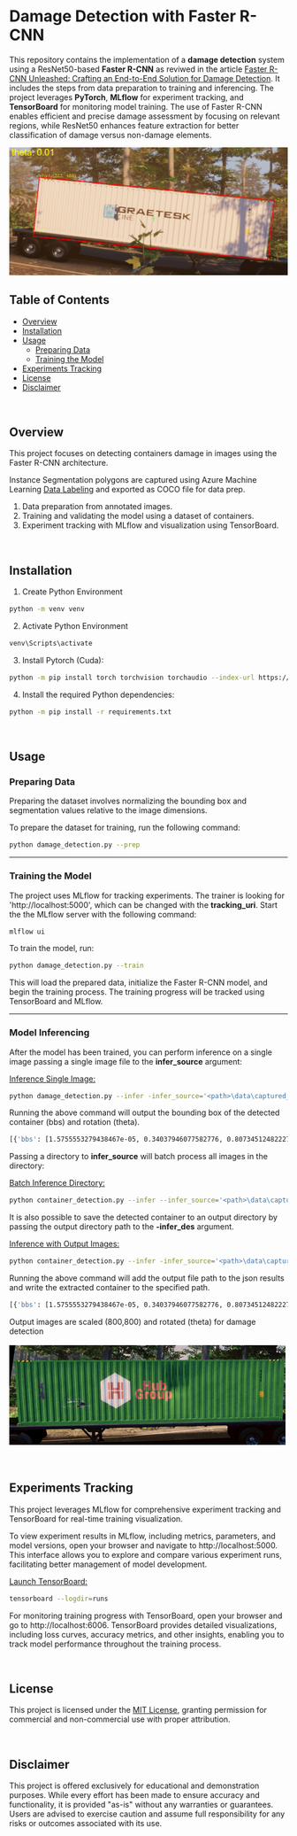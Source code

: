 
# Damage Detection with Faster R-CNN

This repository contains the implementation of a **damage detection** system  using a ResNet50-based **Faster R-CNN** as reviwed in the article [Faster R-CNN Unleashed: Crafting an End-to-End Solution for Damage Detection](https://stochasticcoder.com/2023/11/20/faster-r-cnn-unleashed-crafting-an-end-to-end-solution-for-damage-detection/). It includes the steps from data preparation to training and inferencing. The project leverages **PyTorch**, **MLflow** for experiment tracking, and **TensorBoard** for monitoring model training.  The use of Faster R-CNN enables efficient and precise damage assessment by focusing on relevant regions, while ResNet50 enhances feature extraction for better classification of damage versus non-damage elements.

![detected](../images/img1.png)

## Table of Contents

- [Overview](#overview)
- [Installation](#installation)
- [Usage](#usage)
  - [Preparing Data](#preparing-data)
  - [Training the Model](#training-the-model)
- [Experiments Tracking](#experiments-tracking)
- [License](#license)
- [Disclaimer](#disclaimer)

<br/>

## Overview

This project focuses on detecting containers damage in images using the Faster R-CNN architecture.

Instance Segmentation polygons are captured using Azure Machine Learning [Data Labeling](https://learn.microsoft.com/en-us/azure/machine-learning/how-to-create-image-labeling-projects?view=azureml-api-2) and exported as COCO file for data prep.

1. Data preparation from annotated images.
2. Training and validating the model using a dataset of containers.
3. Experiment tracking with MLflow and visualization using TensorBoard.

<br/>

## Installation

1. Create Python Environment
```bash
python -m venv venv
```

2. Activate Python Environment
```bash
venv\Scripts\activate
```

3. Install Pytorch (Cuda):

```bash
python -m pip install torch torchvision torchaudio --index-url https://download.pytorch.org/whl/cu117
```

4. Install the required Python dependencies:

```bash
python -m pip install -r requirements.txt
```


<br/>

## Usage

### Preparing Data
Preparing the dataset involves normalizing the bounding box and segmentation values relative to the image dimensions.

To prepare the dataset for training, run the following command:

```bash
python damage_detection.py --prep
```


---


### Training the Model

The project uses MLflow for tracking experiments. The trainer is looking for 'http://localhost:5000', which can be changed with the **tracking_uri**. Start the the MLflow server with the following command:


```bash
mlflow ui
```

To train the model, run:

```bash
python damage_detection.py --train
```

This will load the prepared data, initialize the Faster R-CNN model, and begin the training process. The training progress will be tracked using TensorBoard and MLflow.

---

### Model Inferencing

After the model has been trained, you can perform inference on a single image passing a single image file to the **infer_source** argument:

<ins>Inference Single Image:</ins>

```bash
python damage_detection.py --infer -infer_source='<path>\data\captured_images\3_hill_9afe1737-21f7-4c2b-8576-225e79a06dbe_44R8_1.png'
```

Running the above command will output the bounding box of the detected container (bbs) and rotation (theta).

```bash
[{'bbs': [1.5755553279438467e-05, 0.34037946077582776, 0.8073451248222778, 0.6308845540233812], 'theta': -0.14000000059604645, 'image_path': '<path>\\data\\captured_images\\3_hill_9afe1737-21f7-4c2b-8576-225e79a06dbe_44R8_1.png'}]
```

Passing a directory to **infer_source** will batch process all images in the directory:

<ins>Batch Inference Directory:</ins>

```bash
python container_detection.py --infer --infer_source='<path>\data\captured_images'
```

It is also possible to save the detected container to an output directory by passing the output directory path to the **-infer_des** argument.

<ins>Inference with Output Images:</ins>

```bash
python container_detection.py --infer -infer_source='<path>\data\captured_images\3_hill_9afe1737-21f7-4c2b-8576-225e79a06dbe_44R8_1.png' -infer_dest='<path>\data\container_damage\'
```
Running the above command will add the output file path to the json results and write the extracted container to the specified path.

```bash
[{'bbs': [1.5755553279438467e-05, 0.34037946077582776, 0.8073451248222778, 0.6308845540233812], 'theta': -0.14000000059604645, 'image_path': '<path>\\data\\captured_images\\3_hill_9afe1737-21f7-4c2b-8576-225e79a06dbe_44R8_1.png', 'output_file': '<path>\\data\\container_damage\\3_hill_9afe1737-21f7-4c2b-8576-225e79a06dbe_44R8_1.png'}]
```

Output images are scaled (800,800) and rotated (theta) for damage detection

![extracted](../images/extracted_container.png)

<br/>

## Experiments Tracking

This project leverages MLflow for comprehensive experiment tracking and TensorBoard for real-time training visualization.

To view experiment results in MLflow, including metrics, parameters, and model versions, open your browser and navigate to http://localhost:5000. This interface allows you to explore and compare various experiment runs, facilitating better management of model development.

<ins>Launch TensorBoard:</ins>
```bash
tensorboard --logdir=runs
```

For monitoring training progress with TensorBoard, open your browser and go to http://localhost:6006. TensorBoard provides detailed visualizations, including loss curves, accuracy metrics, and other insights, enabling you to track model performance throughout the training process.

<br/>

## License
This project is licensed under the [MIT License](../LICENSE.md), granting permission for commercial and non-commercial use with proper attribution.

<br/>

## Disclaimer
This project is offered exclusively for educational and demonstration purposes. While every effort has been made to ensure accuracy and functionality, it is provided "as-is" without any warranties or guarantees. Users are advised to exercise caution and assume full responsibility for any risks or outcomes associated with its use.

